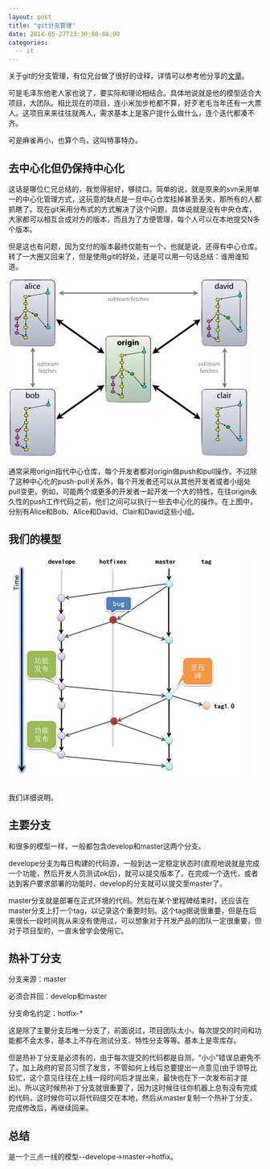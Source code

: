 ```yaml
---
layout: post
title: "git分支管理"
date: 2014-05-27T23:30:00-08:00
categories:
  -- it
---
```


关于git的分支管理，有位兄台做了很好的诠释，详情可以参考他分享的[文章][1]。

[1]: <http://www.juvenxu.com/2010/11/28/a-successful-git-branching-model/>

可是毛泽东他老人家也说了，要实际和理论相结合。具体地说就是他的模型适合大项目，大团队。相比现在的项目，连小米加步枪都不算，好歹老毛当年还有一大票人。这项目来来往往就两人，需求基本上是客户提什么做什么，连个迭代都凑不齐。

可是麻雀再小，也算个鸟，这叫特事特办。



去中心化但仍保持中心化
-----------

这话是哪位仁兄总结的，我觉得挺好，够绕口。简单的说，就是原来的svn采用单一的中心化管理方式，这玩意的缺点是一旦中心仓库挂掉甚至丢失，那所有的人都抓瞎了。现在git采用分布式的方式解决了这个问题，具体说就是没有中央仓库，大家都可以相互合成对方的版本，而且为了方便管理，每个人可以在本地提交N多个版本。

但是这也有问题，因为交付的版本最终仅能有一个，也就是说，还得有中心仓库。转了一大圈又回来了，但是使用git的好处，还是可以用一句话总结：谁用谁知道。

![](</images/2014/git-branch-2.png>)

通常采用origin指代中心仓库，每个开发者都对origin做push和pull操作。不过除了这种中心化的push-pull关系外，每个开发者还可以从其他开发者或者小组处pull变更。例如，可能两个或更多的开发者一起开发一个大的特性，在往origin永久性的push工作代码之前，他们之间可以执行一些去中心化的操作。在上图中，分别有Alice和Bob、Alice和David、Clair和David这些小组。



我们的模型
-----

![](</images/2014/git01.jpg>)

我们详细说明。



主要分支
----

和很多的模型一样，一般都包含develop和master这两个分支。

develope分支为每日构建的代码源，一般到达一定稳定状态时(直观地说就是完成一个功能，然后开发人员测试ok后)，就可以提交版本了。在完成一个迭代，或者达到客户要求部署的功能时，develop的分支就可以提交至master了。

master分支就是部署在正式环境的代码。然后在某个里程碑结束时，还应该在master分支上打一个tag，以记录这个重要时刻。这个tag据说很重要，但是在后来很长一段时间我从来没有使用过，可以想象对于开发产品的团队一定很重要，但对于项目型的，一直未曾学会使用它。



热补丁分支
-----

分支来源：master

必须合并回：develop和master

分支命名约定：hotfix-\*

这是除了主要分支后唯一分支了，前面说过，项目团队太小，每次提交的时间和功能都不会太多，基本上不存在测试分支、特性分支等等。基本上是零库存。

但是热补丁分支是必须有的，由于每次提交的代码都是自测，“小小”错误总避免不了。加上政府的官员习惯了发言，不管如何上线后总要提出一点意见(由于领导比较忙，这个意见往往在上线一段时间后才提出来，最快也在下一次发布前才提出)。所以这时候热补丁分支就很重要了，因为这时候往往你机器上总有没有完成的代码，这时候你可以将代码提交在本地，然后从master复制一个热补丁分支，完成修改后，再继续回来。

总结
--

是一个三点一线的模型--develope-\>master-\>hotfix。
